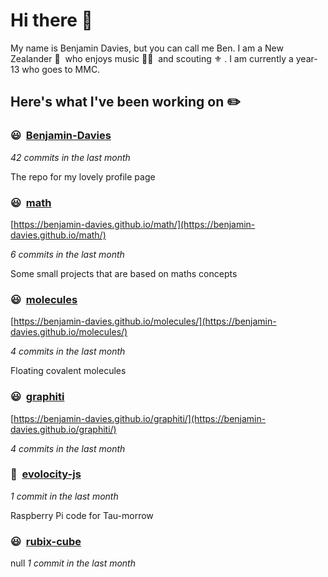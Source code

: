 # Hi there 👋

My name is Benjamin Davies, but you can call me Ben. I am a New Zealander 🥝 &nbsp;who enjoys music 🎸🎷 &nbsp;and scouting ⚜️ . I am currently a year-13 who goes to MMC.

## Here's what I've been working on ✏️


### 😃&nbsp; [Benjamin-Davies](https://github.com/Benjamin-Davies/Benjamin-Davies)

*42 commits in the last month*

The repo for my lovely profile page


### 😃&nbsp; [math](https://github.com/Benjamin-Davies/math)

[https://benjamin-davies.github.io/math/](https://benjamin-davies.github.io/math/)

*6 commits in the last month*

Some small projects that are based on maths concepts


### 😃&nbsp; [molecules](https://github.com/Benjamin-Davies/molecules)

[https://benjamin-davies.github.io/molecules/](https://benjamin-davies.github.io/molecules/)

*4 commits in the last month*

Floating covalent molecules


### 😃&nbsp; [graphiti](https://github.com/Benjamin-Davies/graphiti)

[https://benjamin-davies.github.io/graphiti/](https://benjamin-davies.github.io/graphiti/)

*4 commits in the last month*




### 🚗&nbsp; [evolocity-js](https://github.com/Benjamin-Davies/evolocity-js)

*1 commit in the last month*

Raspberry Pi code for Tau-morrow


### 😃&nbsp; [rubix-cube](https://github.com/Benjamin-Davies/rubix-cube)
null
*1 commit in the last month*



